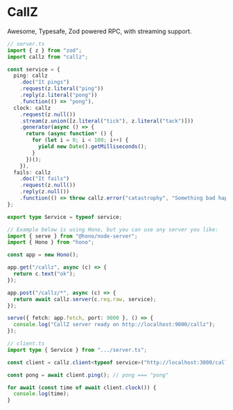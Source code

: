 # CallZ

Awesome, Typesafe, Zod powered RPC, with streaming support.

```typescript
// server.ts
import { z } from "zod";
import callz from "callz";

const service = {
  ping: callz
    .doc("It pings")
    .request(z.literal("ping"))
    .reply(z.literal("pong"))
    .function(() => "pong"),
  clock: callz
    .request(z.null())
    .stream(z.union([z.literal("tick"), z.literal("tack")]))
    .generator(async () => {
      return (async function* () {
        for (let i = 0; i < 100; i++) {
          yield new Date().getMilliseconds();
        }
      })();
    }),
  fails: callz
    .doc("It fails")
    .request(z.null())
    .reply(z.null())
    .function(() => throw callz.error("catastrophy", "Something bad happened))
};

export type Service = typeof service;

// Example below is using Hono, but you can use any server you like:
import { serve } from "@hono/node-server";
import { Hono } from "hono";

const app = new Hono();

app.get("/callz", async (c) => {
  return c.text("ok");
});

app.post("/callz/*", async (c) => {
  return await callz.server(c.req.raw, service);
});

serve({ fetch: app.fetch, port: 9000 }, () => {
  console.log("CallZ server ready on http://localhost:9000/callz");
});
```

```typescript
// client.ts
import type { Service } from ".../server.ts";

const client = callz.client<typeof service>("http://localhost:3000/callz");

const pong = await client.ping(); // pong === "pong"

for await (const time of await client.clock()) {
  console.log(time);
}
```

<link rel="stylesheet" href="https://cdnjs.cloudflare.com/ajax/libs/github-markdown-css/5.5.1/github-markdown-dark.min.css" integrity="sha512-MmL2FuLmm/UH05Ah4JiJwA+G7OCceZDpzGHWqsju4Espzq+9nwQJdQVMNZPd1FNK2H3qDYXdET7HNG7Qm93FEg==" crossorigin="anonymous" referrerpolicy="no-referrer" />
